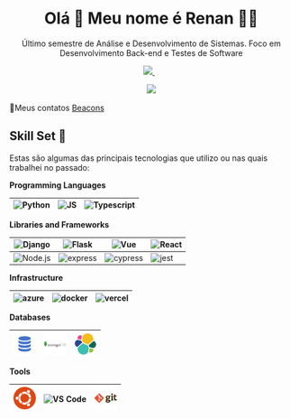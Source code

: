 <h1 align='center'>
  Olá 👋 Meu nome é Renan 👨‍💻
</h1>

<p align='center'>
  Último semestre de Análise e Desenvolvimento de Sistemas.
  Foco em Desenvolvimento Back-end e Testes de Software
</p>

<p align='center'>
  <a href="https://www.linkedin.com/in/oliveiracouto/">
    <img src="https://img.shields.io/badge/linkedin-%230077B5.svg?&style=for-the-badge&logo=linkedin&logoColor=white" />
  </a>&nbsp;&nbsp;
</p>

<p align='center'>
  <a href="#"><img src="https://github-readme-stats.vercel.app/api?username=Cxto11&show_icons=true&count_private=true&theme=dark&locale=pt-br" width="350"></a>
</p>

📧Meus contatos [Beacons](https://beacons.ai/cxto11)

## Skill Set :muscle:

Estas são algumas das principais tecnologias que utilizo ou nas quais trabalhei no passado:

**Programming Languages**

<img title="Python" alt="Python" width="40px" src="https://cdn.jsdelivr.net/gh/devicons/devicon@latest/icons/python/python-original.svg" />|<img alt="JS" title="JavaScript" width="40px" src="https://cdn.jsdelivr.net/gh/devicons/devicon@latest/icons/javascript/javascript-original.svg">|<img alt="Typescript" title="Typescript" width="40px" src="https://cdn.jsdelivr.net/gh/devicons/devicon@latest/icons/typescript/typescript-original.svg">
|--|--|--|

**Libraries and Frameworks**

<img  title="Django" alt="Django" width="40px" src="https://cdn.jsdelivr.net/gh/devicons/devicon@latest/icons/django/django-plain-wordmark.svg">|<img title="Flask" alt="Flask" width="40px" src="https://cdn.jsdelivr.net/gh/devicons/devicon@latest/icons/flask/flask-original-wordmark.svg">|<img title="Vue" alt="Vue" width="40" src="https://cdn.jsdelivr.net/gh/devicons/devicon@latest/icons/vuejs/vuejs-original-wordmark.svg">|<img title="React" alt="React" width="40" src="https://cdn.jsdelivr.net/gh/devicons/devicon@latest/icons/react/react-original-wordmark.svg">
|--|--|--|--|
<img title="Node.js" alt="Node.js" width="40" src="https://cdn.jsdelivr.net/gh/devicons/devicon@latest/icons/nodejs/nodejs-original-wordmark.svg">|<img title="express" alt="express" width="40" src="https://cdn.jsdelivr.net/gh/devicons/devicon@latest/icons/express/express-original-wordmark.svg">|<img title="cypress" alt="cypress" width="40" src="https://cdn.jsdelivr.net/gh/devicons/devicon@latest/icons/cypressio/cypressio-original.svg">|<img title="jest" alt="jest" width="40px" src="https://cdn.jsdelivr.net/gh/devicons/devicon@latest/icons/jest/jest-plain.svg" >


**Infrastructure**

<img title="azure" alt="azure" width="40px" src="https://cdn.jsdelivr.net/gh/devicons/devicon@latest/icons/azure/azure-original.svg">|<img title="docker" alt="docker" width="40px" src="https://cdn.jsdelivr.net/gh/devicons/devicon@latest/icons/docker/docker-original-wordmark.svg">|<img title="vercel" alt="vercel" width="60px" src="https://cdn.jsdelivr.net/gh/devicons/devicon@latest/icons/vercel/vercel-original-wordmark.svg">
|--|--|--|

**Databases**

<img title="SQL" alt="SQL" width="40px" src="https://raw.githubusercontent.com/github/explore/master/topics/sql/sql.png">|<img title="MongoDB" alt="MongoDB" width="40px" src="https://raw.githubusercontent.com/github/explore/master/topics/mongodb/mongodb.png">|<img title="ElasticSearch" alt="ElasticSearch" width="40px" src="https://raw.githubusercontent.com/github/explore/master/topics/elasticsearch/elasticsearch.png"> <br>
|--|--|--|

**Tools**

<img title="Ubuntu" alt="Ubuntu" width="40px" src="https://raw.githubusercontent.com/github/explore/master/topics/ubuntu/ubuntu.png">|<img title="VS Code" alt="VS Code" width="40px" src="https://img.icons8.com/fluent/48/000000/visual-studio-code-2019.png">|<img title="git" alt="git" width="40px" src="https://raw.githubusercontent.com/github/explore/master/topics/git/git.png">
|--|--|--|
<br>
